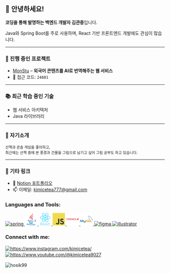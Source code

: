## 👋 안녕하세요!  
**코딩을 통해 발명하는 백엔드 개발자 김관중**입니다.

Java와 Spring Boot를 주로 사용하며, React 기반 프론트엔드 개발에도 관심이 많습니다.

---

### 🚀 진행 중인 프로젝트
- [MonStu](https://monstu.win) – **외국어 콘텐츠를 AI로 번역해주는 웹 서비스**  
- 🔑 접근 코드: `24601`

---

### 📚 최근 학습 중인 기술
- 웹 서비스 아키텍처
- Java 라이브러리

---

### 🧩 자기소개
<small>
  산책과 콘솔 게임을 좋아하고,  <br />
  최근에는 산책 중에 본 풍경과 건물을 그림으로 남기고 싶어 그림 공부도 하고 있습니다.
</small>

---

### 🔗 기타 링크
- 📄 [Notion 포트폴리오](https://www.notion.so/PORTFOLIO-19e303eae1f280828d69f4b34a9654a7)
- 📫 이메일: [kimicetea777@gmail.com](mailto:kimicetea777@gmail.com)

<h3 align="left">Languages and Tools:</h3>
<p align="left"> 
  
   
  <a href="https://spring.io/" target="_blank" rel="noreferrer"> 
    <img src="https://www.vectorlogo.zone/logos/springio/springio-icon.svg" alt="spring" width="40" height="40"/> 
  </a>
  <a href="https://www.java.com" target="_blank" rel="noreferrer"> 
    <img src="https://raw.githubusercontent.com/devicons/devicon/master/icons/java/java-original.svg" alt="java" width="40" height="40"/>
  </a> 
   <a href="https://reactjs.org/" target="_blank" rel="noreferrer"> 
    <img src="https://raw.githubusercontent.com/devicons/devicon/master/icons/react/react-original-wordmark.svg" alt="react" width="40" height="40"/> 
  </a>
  <a href="https://developer.mozilla.org/en-US/docs/Web/JavaScript" target="_blank" rel="noreferrer"> 
    <img src="https://raw.githubusercontent.com/devicons/devicon/master/icons/javascript/javascript-original.svg" alt="javascript" width="40" height="40"/> 
  </a>
  <a href="https://www.oracle.com/" target="_blank" rel="noreferrer"> 
    <img src="https://raw.githubusercontent.com/devicons/devicon/master/icons/oracle/oracle-original.svg" alt="oracle" width="40" height="40"/> 
  </a> 
  <a href="https://www.mysql.com/" target="_blank" rel="noreferrer"> 
    <img src="https://raw.githubusercontent.com/devicons/devicon/master/icons/mysql/mysql-original-wordmark.svg" alt="mysql" width="40" height="40"/> 
  </a> 

  <a href="https://www.figma.com/" target="_blank" rel="noreferrer"> 
    <img src="https://www.vectorlogo.zone/logos/figma/figma-icon.svg" alt="figma" width="40" height="40"/> 
  </a> 
  <a href="https://www.adobe.com/in/products/illustrator.html" target="_blank" rel="noreferrer"> 
    <img src="https://www.vectorlogo.zone/logos/adobe_illustrator/adobe_illustrator-icon.svg" alt="illustrator" width="40" height="40"/> 
  </a> 

</p>

<h3 align="left">Connect with me:</h3>
<p align="left">
  <a href="https://www.instagram.com/kimicetea/" target="blank">
    <img align="center" src="https://raw.githubusercontent.com/rahuldkjain/github-profile-readme-generator/master/src/images/icons/Social/instagram.svg" alt="https://www.instagram.com/kimicetea/" height="30" width="40" />
  </a>
  <a href="https://www.youtube.com/@kimicetea9027" target="blank">
    <img align="center" src="https://raw.githubusercontent.com/rahuldkjain/github-profile-readme-generator/master/src/images/icons/Social/youtube.svg" alt="https://www.youtube.com/@kimicetea9027" height="30" width="40" />
  </a>
</p>

<p>
  <img align="center" src="https://github-readme-stats.vercel.app/api/top-langs?username=hosik99&show_icons=true&locale=en&layout=compact" alt="hosik99" />
</p>
